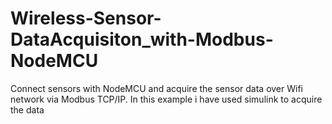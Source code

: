 # Wireless-Sensor-DataAcquisiton_with-Modbus-NodeMCU
Connect sensors with NodeMCU and acquire the sensor data over Wifi network via Modbus TCP/IP. In this example i have used simulink to acquire the data
